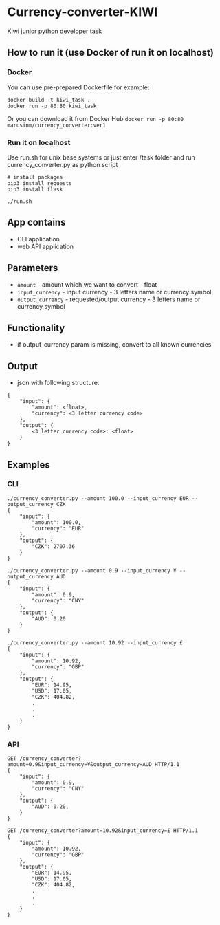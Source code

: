# Currency-converter-KIWI
Kiwi junior python developer task

## How to run it (use Docker of run it on localhost)

### Docker

You can use pre-prepared Dockerfile for example: 
```
docker build -t kiwi_task .
docker run -p 80:80 kiwi_task
```
Or you can download it from Docker Hub
```docker run -p 80:80 marusinm/currency_converter:ver1```

### Run it on localhost
Use run.sh for unix base systems or just enter /task folder and run currency_converter.py as python script 
```
# install packages
pip3 install requests
pip3 install flask

./run.sh
```

## App contains

- CLI application
- web API application

## Parameters
- `amount` - amount which we want to convert - float
- `input_currency` - input currency - 3 letters name or currency symbol
- `output_currency` - requested/output currency - 3 letters name or currency symbol

## Functionality
- if output_currency param is missing, convert to all known currencies

## Output
- json with following structure.
```
{
    "input": {
        "amount": <float>,
        "currency": <3 letter currency code>
    },
    "output": {
        <3 letter currency code>: <float>
    }
}
```
## Examples

### CLI
```
./currency_converter.py --amount 100.0 --input_currency EUR --output_currency CZK
{
    "input": {
        "amount": 100.0,
        "currency": "EUR"
    },
    "output": {
        "CZK": 2707.36
    }
}
```
```
./currency_converter.py --amount 0.9 --input_currency ¥ --output_currency AUD
{
    "input": {
        "amount": 0.9,
        "currency": "CNY"
    },
    "output": {
        "AUD": 0.20
    }
}
```
```
./currency_converter.py --amount 10.92 --input_currency £
{
    "input": {
        "amount": 10.92,
        "currency": "GBP"
    },
    "output": {
        "EUR": 14.95,
        "USD": 17.05,
        "CZK": 404.82,
        .
        .
        .
    }
}
```
### API
```
GET /currency_converter?amount=0.9&input_currency=¥&output_currency=AUD HTTP/1.1
{
    "input": {
        "amount": 0.9,
        "currency": "CNY"
    },
    "output": {
        "AUD": 0.20,
    }
}
```

```
GET /currency_converter?amount=10.92&input_currency=£ HTTP/1.1
{
    "input": {
        "amount": 10.92,
        "currency": "GBP"
    },
    "output": {
        "EUR": 14.95,
        "USD": 17.05,
        "CZK": 404.82,
        .
        .
        .
    }
}
```